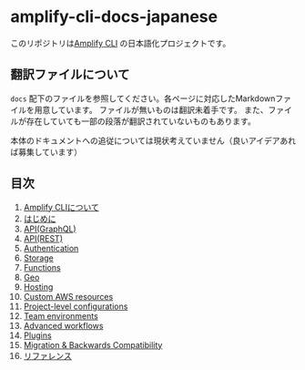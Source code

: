 # amplify-cli-docs-japanese
このリポジトリは[Amplify CLI](https://docs.amplify.aws/cli/) の日本語化プロジェクトです。

## 翻訳ファイルについて

`docs` 配下のファイルを参照してください。各ページに対応したMarkdownファイルを用意しています。
ファイルが無いものは翻訳未着手です。
また、ファイルが存在していても一部の段落が翻訳されていないものもあります。

本体のドキュメントへの追従については現状考えていません（良いアイデアあれば募集しています）

## 目次

1. [Amplify CLIについて](docs/amplify_cli.md)
2. [はじめに](docs/get_started.md)
3. [API(GraphQL)]()
4. [API(REST)]()
5. [Authentication]()
6. [Storage]()
7. [Functions]()
8. [Geo](docs/geo.md)
9. [Hosting]()
10. [Custom AWS resources]()
11. [Project-level configurations]()
12. [Team environments]()
13. [Advanced workflows]()
14. [Plugins]()
15. [Migration & Backwards Compatibility]()
16. [リファレンス](docs/reference.md)